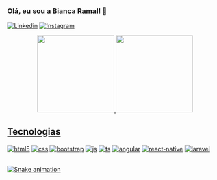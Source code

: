 ### Olá, eu sou a Bianca Ramal! 🚀

[![Linkedin](https://img.shields.io/badge/LinkedIn-0077B5?style=for-the-badge&logo=linkedin&logoColor=white)](www.linkedin.com/in/bianca-ramal)
[![Instagram](https://img.shields.io/badge/Instagram-E4405F?style=for-the-badge&logo=instagram&logoColor=white)](www.linkedin.com/in/bianca-ramal)

<div align="center">
  <a href="https://github.com/biancaramal">
  <img height="180em" src="https://github-readme-stats.vercel.app/api?username=biancaramal&show_icons=true&theme=dracula&include_all_commits=true&count_private=true"/>
  <img height="180em" src="https://github-readme-stats.vercel.app/api/top-langs/?username=biancaramal&layout=compact&langs_count=7&theme=dracula"/>
</div>

## Tecnologias
<div style="display: inline_block">
    <img align="center" alt="html5" src="https://img.shields.io/badge/HTML5-E34F26?style=for-the-badge&logo=html5&logoColor=white" />
    <img align="center" alt="css" src="https://img.shields.io/badge/CSS3-1572B6?style=for-the-badge&logo=css3&logoColor=white" />
    <img align="center" alt="bootstrap" src="https://img.shields.io/badge/Bootstrap-563D7C?style=for-the-badge&logo=bootstrap&logoColor=white" />
    <img align="center" alt="js" src="https://img.shields.io/badge/JavaScript-F7DF1E?style=for-the-badge&logo=javascript&logoColor=black" />
    <img align="center" alt="ts" src="https://img.shields.io/badge/TypeScript-007ACC?style=for-the-badge&logo=typescript&logoColor=white" />
    <img align="center" alt="angular" src="https://img.shields.io/badge/Angular-DD0031?style=for-the-badge&logo=angular&logoColor=white" />
    <img align="center" alt="react-native" src="https://img.shields.io/badge/React_Native-20232A?style=for-the-badge&logo=react&logoColor=61DAFB" />
     <img align="center" alt="laravel" src="https://img.shields.io/badge/Laravel-FF2D20?style=for-the-badge&logo=laravel&logoColor=white" />
</div><br/>

  ![Snake animation](https://github.com/biancaramal/biancaramal/blob/output/github-contribution-grid-snake.svg)

    
